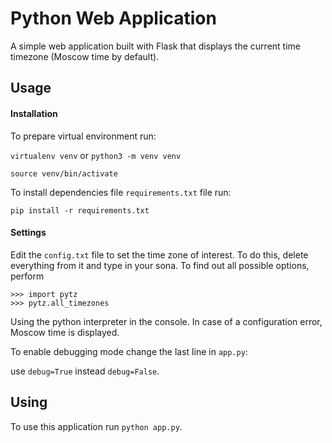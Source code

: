 # Python Web Application

A simple web application built with Flask that displays the current time timezone (Moscow time by default).


## Usage

#### Installation

To prepare virtual environment run:
 
`virtualenv venv` or `python3 -m venv venv`

`source venv/bin/activate`

To install dependencies file `requirements.txt` file run:

`pip install -r requirements.txt`


#### Settings

Edit the `config.txt` file to set the time zone of interest. To do this, delete everything from it and type in your sona. To find out all possible options, perform 

`>>> import pytz`  
`>>> pytz.all_timezones`

Using the python interpreter in the console.
In case of a configuration error, Moscow time is displayed.

To enable debugging mode change the last line in `app.py`:

use `debug=True` instead `debug=False`.

## Using

To use this application run `python app.py`.
